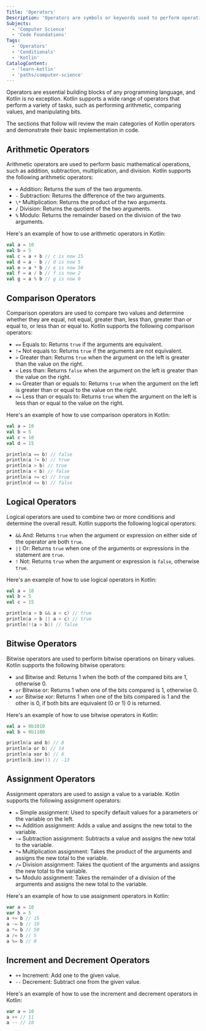 ```yaml
---
Title: 'Operators'
Description: 'Operators are symbols or keywords used to perform operations on variables, values, or expressions in a program.'
Subjects:
  - 'Computer Science'
  - 'Code Foundations'
Tags:
  - 'Operators'
  - 'Conditionals'
  - 'Kotlin'
CatalogContent:
  - 'learn-kotlin'
  - 'paths/computer-science'
---
```


Operators are essential building blocks of any programming language, and Kotlin is no exception. Kotlin supports a wide range of operators that perform a variety of tasks, such as performing arithmetic, comparing values, and manipulating bits.

The sections that follow will review the main categories of Kotlin operators and demonstrate their basic implementation in code.

## Arithmetic Operators

Arithmetic operators are used to perform basic mathematical operations, such as addition, subtraction, multiplication, and division. Kotlin supports the following arithmetic operators:

- `+` Addition: Returns the sum of the two arguments.
- `-` Subtraction: Returns the difference of the two arguments.
- `\*` Multiplication: Returns the product of the two arguments.
- `/` Division: Returns the quotient of the two arguments.
- `%` Modulo: Returns the remainder based on the division of the two arguments.

Here's an example of how to use arithmetic operators in Kotlin:

```kotlin
val a = 10
val b = 5
val c = a + b // c is now 15
val d = a - b // d is now 5
val e = a * b // e is now 50
val f = a / b // f is now 2
val g = a % b // g is now 0
```

## Comparison Operators

Comparison operators are used to compare two values and determine whether they are equal, not equal, greater than, less than, greater than or equal to, or less than or equal to. Kotlin supports the following comparison operators:

- `==` Equals to: Returns `true` if the arguments are equivalent.
- `!=` Not equals to: Returns `true` if the arguments are not equivalent.
- `>` Greater than: Returns `true` when the argument on the left is greater than the value on the right.
- `<` Less than: Returns `false` when the argument on the left is greater than the value on the right.
- `>=` Greater than or equals to: Returns `true` when the argument on the left is greater than or equal to the value on the right.
- `<=` Less than or equals to: Returns `true` when the argument on the left is less than or equal to the value on the right.

Here's an example of how to use comparison operators in Kotlin:

```kotlin
val a = 10
val b = 5
val c = 10
val d = 15

println(a == b) // false
println(a != b) // true
println(a > b) // true
println(a < b) // false
println(a >= c) // true
println(d <= b) // false
```

## Logical Operators

Logical operators are used to combine two or more conditions and determine the overall result. Kotlin supports the following logical operators:

- `&&` And: Returns `true` when the argument or expression on either side of the operator are both `true`.
- `||` Or: Returns `true` when one of the arguments or expressions in the statement are `true`.
- `!` Not: Returns `true` when the argument or expression is `false`, otherwise `true`.

Here's an example of how to use logical operators in Kotlin:

```kotlin
val a = 10
val b = 5
val c = 15

println(a > b && a < c) // true
println(a > b || a > c) // true
println(!(a > b)) // false
```

## Bitwise Operators

Bitwise operators are used to perform bitwise operations on binary values. Kotlin supports the following bitwise operators:

- `and` Bitwise and: Returns 1 when the both of the compared bits are 1, otherwise 0.
- `or` Bitwise or: Returns 1 when one of the bits compared is 1, otherwise 0.
- `xor` Bitwise xor: Returns 1 when one of the bits compared is 1 and the other is 0, if both bits are equivalent (0 or 1) 0 is returned.

Here's an example of how to use bitwise operators in Kotlin:

```kotlin
val a = 0b1010
val b = 0b1100

println(a and b) // 8
println(a or b) // 14
println(a xor b) // 6
println(b.inv()) // -13
```

## Assignment Operators

Assignment operators are used to assign a value to a variable. Kotlin supports the following assignment operators:

- `=` Simple assignment: Used to specify default values for a parameters or the variable on the left.
- `+=` Addition assignment: Adds a value and assigns the new total to the variable.
- `-=` Subtraction assignment: Subtracts a value and assigns the new total to the variable.
- `*=` Multiplication assignment: Takes the product of the arguments and assigns the new total to the variable.
- `/=` Division assignment: Takes the quotient of the arguments and assigns the new total to the variable.
- `%=` Modulo assignment: Takes the remainder of a division of the arguments and assigns the new total to the variable.

Here's an example of how to use assignment operators in Kotlin:

```kotlin
var a = 10
var b = 5
a += b // 15
a -= b // 10
a *= b // 50
a /= b // 5
a %= b // 0
```

## Increment and Decrement Operators

- `++` Increment: Add one to the given value.
- `--` Decrement: Subtract one from the given value.

Here's an example of how to use the increment and decrement operators in Kotlin:

```kotlin
var a = 10
a ++ // 11
a -- // 10
```
